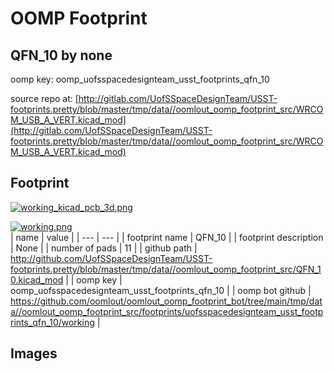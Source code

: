 # OOMP Footprint  
## QFN_10  by none  
  
oomp key: oomp_uofsspacedesignteam_usst_footprints_qfn_10  
  
source repo at: [http://gitlab.com/UofSSpaceDesignTeam/USST-footprints.pretty/blob/master/tmp/data//oomlout_oomp_footprint_src/WRCOM_USB_A_VERT.kicad_mod](http://gitlab.com/UofSSpaceDesignTeam/USST-footprints.pretty/blob/master/tmp/data//oomlout_oomp_footprint_src/WRCOM_USB_A_VERT.kicad_mod)  
## Footprint  
  
[![working_kicad_pcb_3d.png](working_kicad_pcb_3d_600.png)](working_kicad_pcb_3d.png)  
  
[![working.png](working_600.png)](working.png)  
| name | value | 
| --- | --- | 
| footprint name | QFN_10 | 
| footprint description | None | 
| number of pads | 11 | 
| github path | http://github.com/UofSSpaceDesignTeam/USST-footprints.pretty/blob/master/tmp/data//oomlout_oomp_footprint_src/QFN_10.kicad_mod | 
| oomp key | oomp_uofsspacedesignteam_usst_footprints_qfn_10 | 
| oomp bot github | https://github.com/oomlout/oomlout_oomp_footprint_bot/tree/main/tmp/data//oomlout_oomp_footprint_src/footprints/uofsspacedesignteam_usst_footprints_qfn_10/working | 
## Images  
